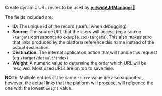 Create dynamic URL routes to be used by **[yii\web\UrlManager🔗](https://www.yiiframework.com/doc/api/2.0/yii-web-urlmanager)**

The fields included are:
* **ID**: The unique id of the record (useful when debugging)
* **Source**: The source URL that the users will access (eg a source `/targets` corresponds to `example.com/targets`). This also makes sure that links produced by the platform reference this name instead of the actual destination.
* **Destination**: The internal application action that will handle this request (eg `/target/detault/index`)
* **Weight**: A numeric value to determine the order which URL will be resolved. Most used URLs are on top to save time.

**NOTE**: Multiple entries of the same `source` value are also supported, however, the actual links that the platform will produce, will reference the one with the lowest `weight` value.